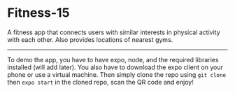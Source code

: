 # Fitness-15

A fitness app that connects users with similar interests in physical activity with each other. Also provides locations of nearest gyms.

<hr /> 

To demo the app, you have to have expo, node, and the required libraries installed (will add later). You also have to download the expo client on your phone or use a virtual machine. Then simply clone the repo using `git clone` then `expo start` in the cloned repo, scan the QR code and enjoy!

